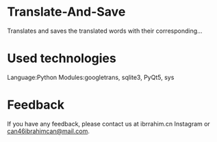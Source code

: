 # Translate-And-Save
Translates and saves the translated words with their corresponding...

# Used technologies
Language:Python
Modules:googletrans, sqlite3, PyQt5, sys

# Feedback
If you have any feedback, please contact us at ibrrahim.cn Instagram or can46ibrahimcan@mail.com.
